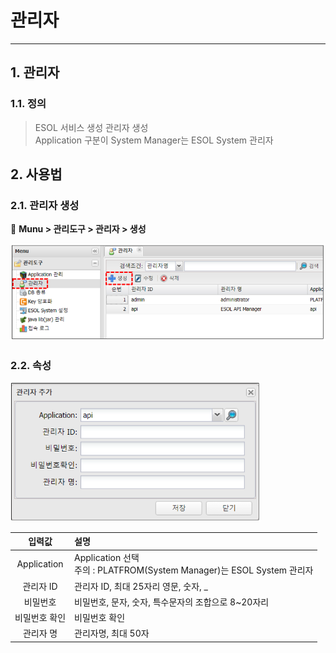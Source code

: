 # 관리자

---

## 1. 관리자
### 1.1. 정의

>ESOL 서비스 생성 관리자 생성  
>Application 구분이 System Manager는 ESOL System 관리자 

## 2. 사용법 
### 2.1. 관리자 생성

🎈 __Munu > 관리도구 > 관리자 > 생성__

<img src = "./images/01-management-manager-02.PNG" width = "600px"> </img>

### 2.2. 속성  

<img src = "./images/01-management-manager-03.PNG" width = "400px"> </img>  

| 입력값 | 설명 |
|:--:|:--|
| Application | Application 선택</br>주의 : PLATFROM(System Manager)는 ESOL System 관리자 |
| 관리자 ID | 관리자 ID, 최대 25자리 영문, 숫자, _ |
| 비밀번호 | 비밀번호, 문자, 숫자, 특수문자의 조합으로 8~20자리 |
| 비밀번호 확인 | 비밀번호 확인 |
| 관리자 명 | 관리자명, 최대 50자 |

